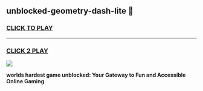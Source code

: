 
## unblocked-geometry-dash-lite 👋
<h3>
<a href="https://premium.freeplayer.one?title=unblocked-geometry-dash-lite&ref=14F">CLICK TO PLAY</a></h3>
<hr>

<h3>
<a href="https://premium.freeplayer.one?title=unblocked-geometry-dash-lite&ref=14F">CLICK 2 PLAY</a>
  
</h3>

<a href="https://premium.freeplayer.one?title=unblocked-geometry-dash-lite&ref=12F/"><img src="https://clearcache.store/games.png"></a>


**worlds hardest game unblocked: Your Gateway to Fun and Accessible Online Gaming**
